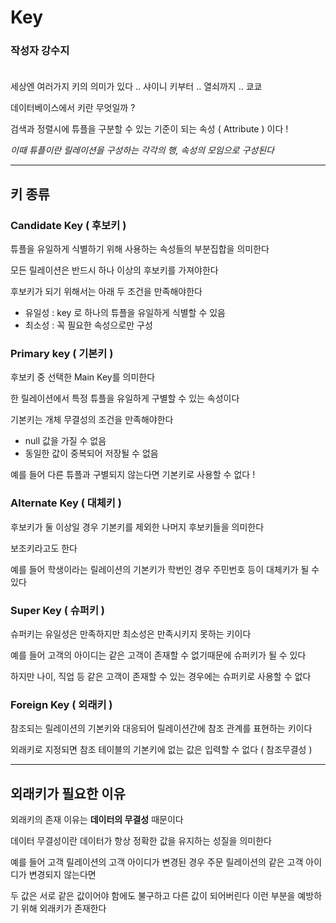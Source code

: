 # Key

### **작성자 강수지** <br><br>

세상엔 여러가지 키의 의미가 있다 .. 샤이니 키부터 .. 열쇠까지 .. 쿄쿄

데이터베이스에서 키란 무엇일까 ?

검색과 정렬시에 튜플을 구분할 수 있는 기준이 되는 속성 ( Attribute ) 이다 !

*이때 튜플이란 릴레이션을 구성하는 각각의 행, 속성의 모임으로 구성된다*

---

## 키 종류
### Candidate Key ( 후보키 )
튜플을 유일하게 식별하기 위해 사용하는 속성들의 부분집합을 의미한다

모든 릴레이션은 반드시 하나 이상의 후보키를 가져야한다

후보키가 되기 위해서는 아래 두 조건을 만족해야한다

- 유일성 :  key 로 하나의 튜플을 유일하게 식별할 수 있음
- 최소성 : 꼭 필요한 속성으로만 구성

### Primary key ( 기본키 )
후보키 중 선택한 Main Key를 의미한다

한 릴레이션에서 특정 튜플을 유일하게 구별할 수 있는 속성이다

기본키는 개체 무결성의 조건을 만족해야한다

- null 값을 가질 수 없음
- 동일한 값이 중복되어 저장될 수 없음

예를 들어 다른 튜플과 구별되지 않는다면 기본키로 사용할 수 없다 !

### Alternate Key ( 대체키 )
후보키가 둘 이상일 경우 기본키를 제외한 나머지 후보키들을 의미한다

보조키라고도 한다

예를 들어 학생이라는 릴레이션의 기본키가 학번인 경우 주민번호 등이 대체키가 될 수 있다

### Super Key ( 슈퍼키 )
슈퍼키는 유일성은 만족하지만 최소성은 만족시키지 못하는 키이다

예를 들어 고객의 아이디는 같은 고객이 존재할 수 없기때문에 슈퍼키가 될 수 있다

하지만 나이, 직업 등 같은 고객이 존재할 수 있는 경우에는 슈퍼키로 사용할 수 없다

### Foreign Key ( 외래키 )
참조되는 릴레이션의 기본키와 대응되어 릴레이션간에 참조 관계를 표현하는 키이다

외래키로 지정되면 참조 테이블의 기본키에 없는 값은 입력할 수 없다 ( 참조무결성 )

---

## 외래키가 필요한 이유
외래키의 존재 이유는 **데이터의 무결성** 때문이다

데이터 무결성이란 데이터가 항상 정확한 값을 유지하는 성질을 의미한다

예를 들어 고객 릴레이션의 고객 아이디가 변경된 경우 주문 릴레이션의 같은 고객 아이디가 변경되지 않는다면

두 값은 서로 같은 값이어야 함에도 불구하고 다른 값이 되어버린다 이런 부분을 예방하기 위해 외래키가 존재한다